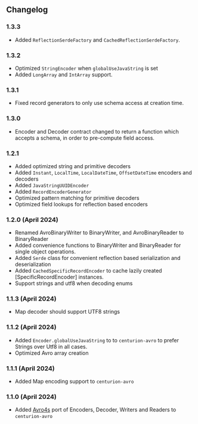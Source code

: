 ## Changelog

### 1.3.3

* Added `ReflectionSerdeFactory` and `CachedReflectionSerdeFactory`.

### 1.3.2

* Optimized `StringEncoder` when `globalUseJavaString` is set
* Added `LongArray` and `IntArray` support.

### 1.3.1

* Fixed record generators to only use schema access at creation time.

### 1.3.0

* Encoder and Decoder contract changed to return a function which accepts a schema, in order to pre-compute field access.

### 1.2.1

* Added optimized string and primitive decoders
* Added `Instant`, `LocalTime`, `LocalDateTime`, `OffsetDateTime` encoders and decoders
* Added `JavaStringUUIDEncoder`
* Added `RecordEncoderGenerator`
* Optimized pattern matching for primitive decoders
* Optimized field lookups for reflection based encoders

### 1.2.0 (April 2024)

* Renamed AvroBinaryWriter to BinaryWriter, and AvroBinaryReader to BinaryReader
* Added convenience functions to BinaryWriter and BinaryReader for single object operations.
* Added `Serde` class for convenient reflection based serialization and deserialization
* Added `CachedSpecificRecordEncoder` to cache lazily created [SpecificRecordEncoder] instances.
* Support strings and utf8 when decoding enums

### 1.1.3 (April 2024)

* Map decoder should support UTF8 strings

### 1.1.2 (April 2024)

* Added `Encoder.globalUseJavaString` to  to `centurion-avro` to prefer Strings over Utf8 in all cases.
* Optimized Avro array creation

### 1.1.1 (April 2024)

* Added Map encoding support to `centurion-avro`

### 1.1.0 (April 2024)

* Added [Avro4s](https://github.com/sksamuel/avro4s) port of Encoders, Decoder, Writers and Readers to `centurion-avro`
